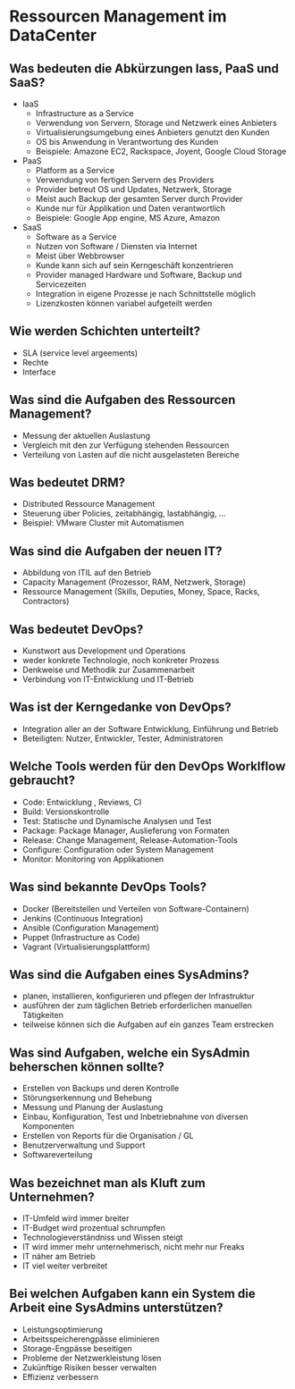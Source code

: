 # Ressourcen Management im DataCenter

## Was bedeuten die Abkürzungen Iass, PaaS und SaaS?
* IaaS
    * Infrastructure as a Service
    * Verwendung von Servern, Storage und Netzwerk eines Anbieters
    * Virtualisierungsumgebung eines Anbieters genutzt den Kunden
    * OS bis Anwendung in Verantwortung des Kunden
    * Beispiele: Amazone EC2, Rackspace, Joyent, Google Cloud Storage
* PaaS
    * Platform as a Service
    * Verwendung von fertigen Servern des Providers
    * Provider betreut OS und Updates, Netzwerk, Storage
    * Meist auch Backup der gesamten Server durch Provider
    * Kunde nur für Applikation und Daten verantwortlich
    * Beispiele: Google App engine, MS Azure, Amazon
* SaaS
    * Software as a Service
    * Nutzen von Software / Diensten via Internet
    * Meist über Webbrowser
    * Kunde kann sich auf sein Kerngeschäft konzentrieren
    * Provider managed Hardware und Software, Backup und Servicezeiten
    * Integration in eigene Prozesse je nach Schnittstelle möglich
    * Lizenzkosten können variabel aufgeteilt werden

## Wie werden Schichten unterteilt?
* SLA (service level argeements)
* Rechte
* Interface

## Was sind die Aufgaben des Ressourcen Management?
* Messung der aktuellen Auslastung
* Vergleich mit den zur Verfügung stehenden Ressourcen
* Verteilung von Lasten auf die nicht ausgelasteten Bereiche

## Was bedeutet DRM?
* Distributed Ressource Management
* Steuerung über Policies, zeitabhängig, lastabhängig, ...
* Beispiel: VMware Cluster mit Automatismen

## Was sind die Aufgaben der neuen IT?
* Abbildung von ITIL auf den Betrieb
* Capacity Management (Prozessor, RAM, Netzwerk, Storage)
* Ressource Management (Skills, Deputies, Money, Space, Racks, Contractors)

## Was bedeutet DevOps?
* Kunstwort aus Development und Operations
* weder konkrete Technologie, noch konkreter Prozess
* Denkweise und Methodik zur Zusammenarbeit
* Verbindung von IT-Entwicklung und IT-Betrieb

## Was ist der Kerngedanke von DevOps?
* Integration aller an der Software Entwicklung, Einführung und Betrieb 
* Beteiligten: Nutzer, Entwickler, Tester, Administratoren

## Welche Tools werden für den DevOps Worklflow gebraucht?
* Code: Entwicklung , Reviews, CI
* Build: Versionskontrolle
* Test: Statische und Dynamische Analysen und Test
* Package: Package Manager, Auslieferung von Formaten
* Release: Change Management, Release-Automation-Tools
* Configure: Configuration oder System Management
* Monitor: Monitoring von Applikationen

## Was sind bekannte DevOps Tools?
* Docker (Bereitstellen und Verteilen von Software-Containern)
* Jenkins (Continuous Integration)
* Ansible (Configuration Management)
* Puppet (Infrastructure as Code)
* Vagrant (Virtualisierungsplattform)

## Was sind die Aufgaben eines SysAdmins?
* planen, installieren, konfigurieren und pflegen der Infrastruktur
* ausführen der zum täglichen Betrieb erforderlichen manuellen Tätigkeiten
* teilweise können sich die Aufgaben auf ein ganzes Team erstrecken

## Was sind Aufgaben, welche ein SysAdmin beherschen können sollte?
* Erstellen von Backups und deren Kontrolle
* Störungserkennung und Behebung
* Messung und Planung der Auslastung
* Einbau, Konfiguration, Test und Inbetriebnahme von diversen Komponenten
* Erstellen von Reports für die Organisation / GL
* Benutzerverwaltung und Support
* Softwareverteilung

## Was bezeichnet man als Kluft zum Unternehmen?
* IT-Umfeld wird immer breiter
* IT-Budget wird prozentual schrumpfen
* Technologieverständniss und Wissen steigt
* IT wird immer mehr unternehmerisch, nicht mehr nur Freaks
* IT näher am Betrieb
* IT viel weiter verbreitet

## Bei welchen Aufgaben kann ein System die Arbeit eine SysAdmins unterstützen?
* Leistungsoptimierung
* Arbeitsspeicherengpässe eliminieren
* Storage-Engpässe beseitigen
* Probleme der Netzwerkleistung lösen
* Zukünftige Risiken besser verwalten
* Effizienz verbessern

